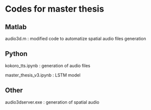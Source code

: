 # Codes for master thesis

## Matlab
audio3d.m : modified code to automatize spatial audio files generation

## Python
kokoro_tts.ipynb : generation of audio files 

master_thesis_v3.ipynb : LSTM model

## Other
audio3dserver.exe : generation of spatial audio
